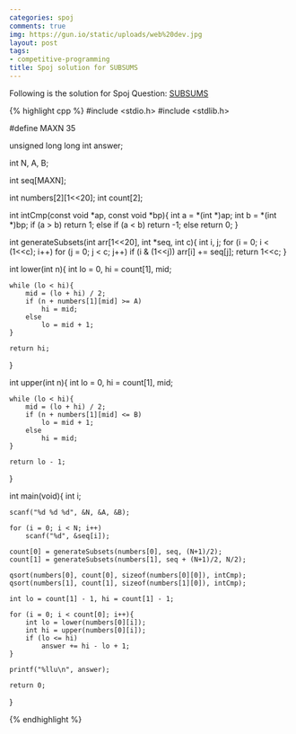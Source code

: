 ```yaml
---
categories: spoj
comments: true
img: https://gun.io/static/uploads/web%20dev.jpg
layout: post
tags:
- competitive-programming
title: Spoj solution for SUBSUMS
---
```


Following is the solution for Spoj Question: [SUBSUMS](http://www.spoj.com/problems/SUBSUMS/)

{% highlight cpp %}
#include <stdio.h>
#include <stdlib.h>

#define MAXN 35

unsigned long long int answer;

int N, A, B;

int seq[MAXN];

int numbers[2][1<<20];
int count[2];

int intCmp(const void *ap, const void *bp){
	int a = *(int *)ap;
	int b = *(int *)bp;
	if (a > b) return 1;
	else if (a < b) return -1;
	else return 0;
}

int generateSubsets(int arr[1<<20], int *seq, int c){
	int i, j;
	for (i = 0; i < (1<<c); i++)
		for (j = 0; j < c; j++)
			if (i & (1<<j))
				arr[i] += seq[j];
	return 1<<c;
}

int lower(int n){
	int lo = 0, hi = count[1], mid;

	while (lo < hi){
		mid = (lo + hi) / 2;
		if (n + numbers[1][mid] >= A)
			hi = mid;
		else
			lo = mid + 1;
	}

	return hi;
}

int upper(int n){
	int lo = 0, hi = count[1], mid;

	while (lo < hi){
		mid = (lo + hi) / 2;
		if (n + numbers[1][mid] <= B)
			lo = mid + 1;
		else
			hi = mid;
	}

	return lo - 1;
}

int main(void){
	int i;

	scanf("%d %d %d", &N, &A, &B);

	for (i = 0; i < N; i++)
		scanf("%d", &seq[i]);

	count[0] = generateSubsets(numbers[0], seq, (N+1)/2);
	count[1] = generateSubsets(numbers[1], seq + (N+1)/2, N/2);

	qsort(numbers[0], count[0], sizeof(numbers[0][0]), intCmp);
	qsort(numbers[1], count[1], sizeof(numbers[1][0]), intCmp);

	int lo = count[1] - 1, hi = count[1] - 1;

	for (i = 0; i < count[0]; i++){
		int lo = lower(numbers[0][i]);
		int hi = upper(numbers[0][i]);
		if (lo <= hi)
			answer += hi - lo + 1;
	}

	printf("%llu\n", answer);

	return 0;
}

{% endhighlight %}